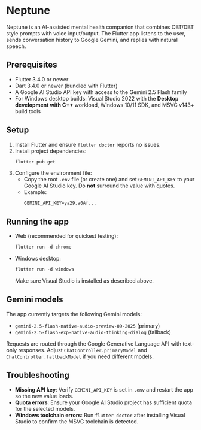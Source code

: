 # Neptune

Neptune is an AI-assisted mental health companion that combines CBT/DBT style prompts with voice input/output. The Flutter app listens to the user, sends conversation history to Google Gemini, and replies with natural speech.

## Prerequisites

- Flutter 3.4.0 or newer
- Dart 3.4.0 or newer (bundled with Flutter)
- A Google AI Studio API key with access to the Gemini 2.5 Flash family
- For Windows desktop builds: Visual Studio 2022 with the **Desktop development with C++** workload, Windows 10/11 SDK, and MSVC v143+ build tools

## Setup

1. Install Flutter and ensure `flutter doctor` reports no issues.
2. Install project dependencies:
	 ```powershell
	 flutter pub get
	 ```
3. Configure the environment file:
	 - Copy the root `.env` file (or create one) and set `GEMINI_API_KEY` to your Google AI Studio key. Do **not** surround the value with quotes.
	 - Example:
		 ```properties
		 GEMINI_API_KEY=ya29.a0Af...
		 ```

## Running the app

- Web (recommended for quickest testing):
	```powershell
	flutter run -d chrome
	```
- Windows desktop:
	```powershell
	flutter run -d windows
	```
	Make sure Visual Studio is installed as described above.

## Gemini models

The app currently targets the following Gemini models:

- `gemini-2.5-flash-native-audio-preview-09-2025` (primary)
- `gemini-2.5-flash-exp-native-audio-thinking-dialog` (fallback)

Requests are routed through the Google Generative Language API with text-only responses. Adjust `ChatController.primaryModel` and `ChatController.fallbackModel` if you need different models.

## Troubleshooting

- **Missing API key**: Verify `GEMINI_API_KEY` is set in `.env` and restart the app so the new value loads.
- **Quota errors**: Ensure your Google AI Studio project has sufficient quota for the selected models.
- **Windows toolchain errors**: Run `flutter doctor` after installing Visual Studio to confirm the MSVC toolchain is detected.

